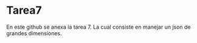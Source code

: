 # Tarea7

En este github se anexa la tarea 7. La cual consiste en manejar un json de grandes dimensiones.
